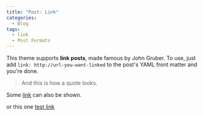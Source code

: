 ```yaml
---
title: "Post: Link"
categories:
  - Blog
tags:
  - link
  - Post Formats
---
```


This theme supports **link posts**, made famous by John Gruber. To use, just add `link: http://url-you-want-linked` to the post's YAML front matter and you're done.

> And this is how a quote looks.

Some [link](#) can also be shown.

or this one [test link](https://hullaballo2001.github.io/OR_Notes/ais/Configuration-du-serveur-DHCP-sur-Windows-Server-2008/)
